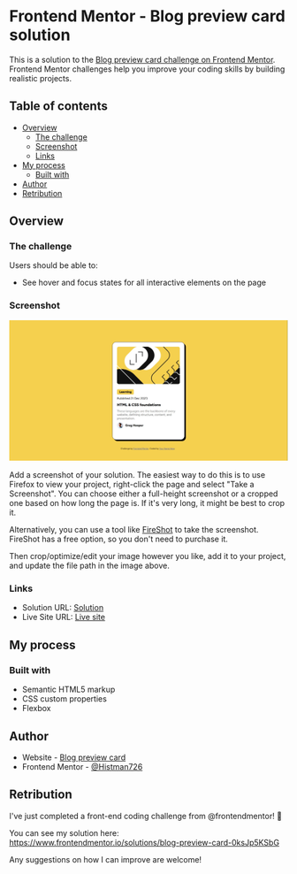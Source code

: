 # Frontend Mentor - Blog preview card solution

This is a solution to the [Blog preview card challenge on Frontend Mentor](https://www.frontendmentor.io/challenges/blog-preview-card-ckPaj01IcS). Frontend Mentor challenges help you improve your coding skills by building realistic projects. 

## Table of contents

- [Overview](#overview)
  - [The challenge](#the-challenge)
  - [Screenshot](#screenshot)
  - [Links](#links)
- [My process](#my-process)
  - [Built with](#built-with)
- [Author](#author)
- [Retribution](#retribution)

## Overview

### The challenge

Users should be able to:

- See hover and focus states for all interactive elements on the page

### Screenshot

![](./screnshot.jpg)

Add a screenshot of your solution. The easiest way to do this is to use Firefox to view your project, right-click the page and select "Take a Screenshot". You can choose either a full-height screenshot or a cropped one based on how long the page is. If it's very long, it might be best to crop it.

Alternatively, you can use a tool like [FireShot](https://getfireshot.com/) to take the screenshot. FireShot has a free option, so you don't need to purchase it. 

Then crop/optimize/edit your image however you like, add it to your project, and update the file path in the image above.

### Links

- Solution URL: [Solution](https://www.frontendmentor.io/solutions/blog-preview-card-0ksJp5KSbG)
- Live Site URL: [Live site](https://boisterous-buttercream-c95431.netlify.app/)

## My process

### Built with

- Semantic HTML5 markup
- CSS custom properties
- Flexbox

## Author

- Website - [Blog preview card](https://boisterous-buttercream-c95431.netlify.app/)
- Frontend Mentor - [@Histman726](https://www.frontendmentor.io/profile/Histman726)

## Retribution

I've just completed a front-end coding challenge from @frontendmentor! 🎉

You can see my solution here: https://www.frontendmentor.io/solutions/blog-preview-card-0ksJp5KSbG

Any suggestions on how I can improve are welcome!
